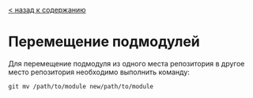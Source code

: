 [< назад к содержанию](./readme.md)

# Перемещение подмодулей

Для перемещение подмодуля из одного места репозитория в другое место репозитория необходимо выполнить команду:
```
git mv /path/to/module new/path/to/module
```